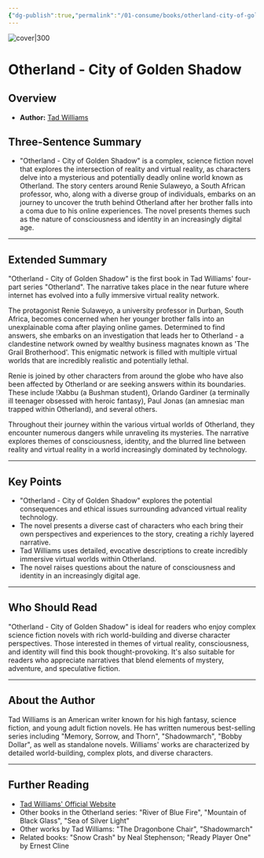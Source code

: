```yaml
---
{"dg-publish":true,"permalink":"/01-consume/books/otherland-city-of-golden-shadow/","title":"Otherland: City of Golden Shadow","tags":["science-fiction","virtual-reality","digital","consciousness","identity","reality"]}
---
```


![cover|300](http://books.google.com/books/content?id=glqJEAAAQBAJ&printsec=frontcover&img=1&zoom=1&edge=curl&source=gbs_api)

# Otherland - City of Golden Shadow

## Overview
- **Author:** [Tad Williams](https://en.wikipedia.org/wiki/Tad_Williams)

## Three-Sentence Summary
- "Otherland - City of Golden Shadow" is a complex, science fiction novel that explores the intersection of reality and virtual reality, as characters delve into a mysterious and potentially deadly online world known as Otherland. The story centers around Renie Sulaweyo, a South African professor, who, along with a diverse group of individuals, embarks on an journey to uncover the truth behind Otherland after her brother falls into a coma due to his online experiences. The novel presents themes such as the nature of consciousness and identity in an increasingly digital age.

---

## Extended Summary
"Otherland - City of Golden Shadow" is the first book in Tad Williams' four-part series "Otherland". The narrative takes place in the near future where internet has evolved into a fully immersive virtual reality network. 

The protagonist Renie Sulaweyo, a university professor in Durban, South Africa, becomes concerned when her younger brother falls into an unexplainable coma after playing online games. Determined to find answers, she embarks on an investigation that leads her to Otherland - a clandestine network owned by wealthy business magnates known as 'The Grail Brotherhood'. This enigmatic network is filled with multiple virtual worlds that are incredibly realistic and potentially lethal.

Renie is joined by other characters from around the globe who have also been affected by Otherland or are seeking answers within its boundaries. These include !Xabbu (a Bushman student), Orlando Gardiner (a terminally ill teenager obsessed with heroic fantasy), Paul Jonas (an amnesiac man trapped within Otherland), and several others.

Throughout their journey within the various virtual worlds of Otherland, they encounter numerous dangers while unraveling its mysteries. The narrative explores themes of consciousness, identity, and the blurred line between reality and virtual reality in a world increasingly dominated by technology.

---

## Key Points
- "Otherland - City of Golden Shadow" explores the potential consequences and ethical issues surrounding advanced virtual reality technology.
- The novel presents a diverse cast of characters who each bring their own perspectives and experiences to the story, creating a richly layered narrative.
- Tad Williams uses detailed, evocative descriptions to create incredibly immersive virtual worlds within Otherland.
- The novel raises questions about the nature of consciousness and identity in an increasingly digital age.

---

## Who Should Read
"Otherland - City of Golden Shadow" is ideal for readers who enjoy complex science fiction novels with rich world-building and diverse character perspectives. Those interested in themes of virtual reality, consciousness, and identity will find this book thought-provoking. It's also suitable for readers who appreciate narratives that blend elements of mystery, adventure, and speculative fiction.

---

## About the Author
Tad Williams is an American writer known for his high fantasy, science fiction, and young adult fiction novels. He has written numerous best-selling series including "Memory, Sorrow, and Thorn", "Shadowmarch", "Bobby Dollar", as well as standalone novels. Williams' works are characterized by detailed world-building, complex plots, and diverse characters.

---

## Further Reading
- [Tad Williams' Official Website](https://www.tadwilliams.com/)
- Other books in the Otherland series: "River of Blue Fire", "Mountain of Black Glass", "Sea of Silver Light"
- Other works by Tad Williams: "The Dragonbone Chair", "Shadowmarch"
- Related books: "Snow Crash" by Neal Stephenson; "Ready Player One" by Ernest Cline
